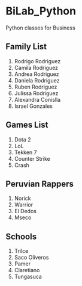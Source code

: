 # BiLab_Python
Python classes for Business

## Family List
1. Rodrigo Rodriguez
2. Camila Rodriguez
3. Andrea Rodriguez
4. Daniela Rodriguez
5. Ruben Rodriguez
6. Julissa Rodriguez
7. Alexandra Conislla
8. Israel Gonzales

## Games List
1. Dota 2
2. LoL
3. Tekken 7
4. Counter Strike
5. Crash

## Peruvian Rappers
1. Norick
2. Warrior
3. El Dedos
4. Mseco

## Schools
1. Trilce
2. Saco Oliveros
3. Pamer
4. Claretiano
5. Tungasuca
